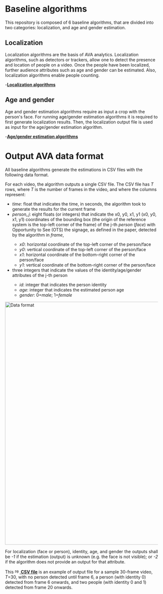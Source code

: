 # Baseline algorithms

This repository is composed of 6 baseline algorithms, that are divided into two categories: localization, and age and gender estimation.

## Localization
Localization algorithms are the basis of AVA analytics. Localization algorithms, such as detectors or trackers, allow one to detect the presence and location of people on a video. Once the people have been localized, further audience attributes such as age and gender can be estimated. Also, localization algorithms enable people counting. 

-[**Localization algorithms**](https://github.com/QMUL/AVA/tree/master/Analytics/localization_counting/)

## Age and gender
Age and gender estimation algorithms require as input a crop with the person's face. For running age/gender estimation algorithms it is required to first generate localization results. Then, the localization output file is used as input for the age/gender estimation algorithm.

-[**Age/gender estimation algorithms**](https://github.com/QMUL/AVA/tree/master/Analytics/age_gender/)


# Output AVA data format
All baseline algorithms generate the estimations in CSV files with the following data format.

For each video, the algorithm outputs a single CSV file. The CSV file has <i>T</i> rows, where <i>T</i> is the number of frames in the video, and where the columns represent:

<p align="justify"> 
<ul>
	<li><i>time</i>: float that indicates the time, in seconds, the algorithm took to generate the results for the current frame</li>
	<li><i>person_j</i>: eight floats (or integers) that indicate the x0, y0, x1, y1 (x0, y0, x1, y1) coordinates of the bounding box (the origin of the reference system is the top-left corner of the frame) of the j-th <i>person</i> (<i>face</i>) with Opportunity to See (OTS) the signage, as defined in the paper, detected by the algorithm in <i>frame</i>,</li>
<ul>
	<li><i>x0</i>: horizontal coordinate of the top-left corner of the person/face</li>
	<li><i>y0</i>: vertical coordinate of the top-left corner of the person/face</li>
	<li><i>x1</i>: horizontal coordinate of the bottom-right corner of the person/face</li>
	<li><i>y1</i>: vertical coordinate of the bottom-right corner of the person/face</li>
</ul>
	<li>three integers that indicate the values of the identity/age/gender attributes of the j-th person</li>
	<ul>
		<li><i>id</i>: integer that indicates the person identity</li>
		<li><i>age</i>: integer that indicates the estimated person age</li>
		<li><i>gender</i>: 0=<i>male</i>; 1=<i>female</i></li>
	</ul>
</ul>

<p align="justify"> 
	<img src="http://www.eecs.qmul.ac.uk/~rsm31/ava/resources/data_format.jpg" alt="Data format" width="800px"/>
</p>

<p align="justify"> 
For localization (face or person), identity, age, and gender the outputs shall be <i>-1</i> if the estimation (output) is unknown (e.g. the face is not visible); or <i>-2</i> if the algorithm does not provide an output for that attribute.	
</p>

This <a href="http://www.eecs.qmul.ac.uk/~rsm31/ava/resources/data_format.csv" targer = "_blank"><img src="http://www.eecs.qmul.ac.uk/~rsm31/ava/resources/csv.png" alt="resultsPDF" width="16px"/> <b>CSV file</b></a> is an example of output file for a sample 30-frame video, <i>T</i>=30, with no person detected until frame 6, a person (with identity 0) detected from frame 6 onwards, and two people (with identity 0 and 1) detected from frame 20 onwards.

